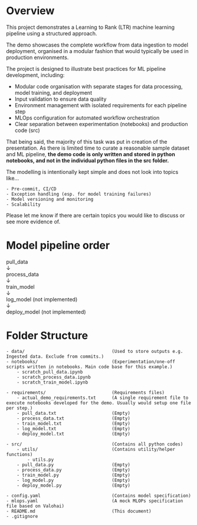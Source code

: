 # Overview

This project demonstrates a Learning to Rank (LTR) machine learning pipeline using a structured approach. 

The demo showcases the complete workflow from data ingestion to model deployment, organised in a modular fashion that would typically be used in production environments.

The project is designed to illustrate best practices for ML pipeline development, including:
- Modular code organisation with separate stages for data processing, model training, and deployment
- Input validation to ensure data quality
- Environment management with isolated requirements for each pipeline step
- MLOps configuration for automated workflow orchestration
- Clear separation between experimentation (notebooks) and production code (src)

That being said, the majority of this task was put in creation of the presentation. As there is limited time to curate a reasonable sample dataset and ML pipeline, **the demo code is only written and stored in python notebooks, and not in the individual python files in the src folder.**

The modelling is intentionally kept simple and does not look into topics like...

    - Pre-commit, CI/CD
    - Exception handling (esp. for model training failures)
    - Model versioning and monitoring
    - Scalability
Please let me know if there are certain topics you would like to discuss or see more evidence of.

# Model pipeline order
pull_data<br />
    ↓<br />
process_data<br />
    ↓<br />
train_model<br />
    ↓<br />
log_model           (not implemented)<br />
    ↓<br />
deploy_model        (not implemented)


# Folder Structure


    - data/                                 (Used to store outputs e.g. Ingested data. Exclude from commits.)
    - notebooks/                            (Experimentation/one-off scripts written in notebooks. Main code base for this example.)
        - scratch_pull_data.ipynb
        - scratch_process_data.ipynb
        - scratch_train_model.ipynb

    - requirements/                         (Requirements files)
        - actual_demo_requirements.txt      (A single requirement file to execute notebooks developed for the demo. Usually would setup one file per step.)
        - pull_data.txt                     (Empty)
        - process_data.txt                  (Empty)
        - train_model.txt                   (Empty)
        - log_model.txt                     (Empty)
        - deploy_model.txt                  (Empty)

    - src/                                  (Contains all python codes)               
        - utils/                            (Contains utility/helper functions)
            - utils.py                      
        - pull_data.py                      (Empty)
        - process_data.py                   (Empty)
        - train_model.py                    (Empty)
        - log_model.py                      (Empty)
        - deploy_model.py                   (Empty)

    - config.yaml                           (Contains model specification)
    - mlops.yaml                            (A mock MLOPs specification file based on Valohai)
    - README.md                             (This document)
    - .gitignore
